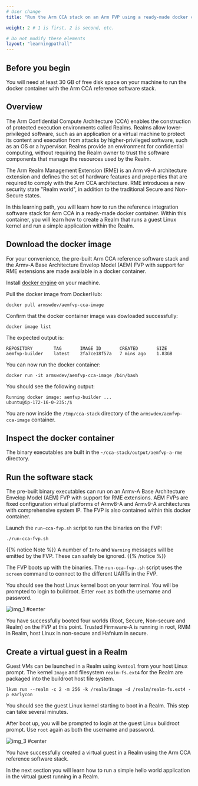```yaml
---
# User change
title: "Run the Arm CCA stack on an Arm FVP using a ready-made docker container"

weight: 2 # 1 is first, 2 is second, etc.

# Do not modify these elements
layout: "learningpathall"
---
```



## Before you begin

You will need at least 30 GB of free disk space on your machine to run the docker container with the Arm CCA reference software stack.

## Overview

The Arm Confidential Compute Architecture (CCA) enables the construction of protected execution
environments called Realms. Realms allow lower-privileged software, such as an application or a virtual machine to
protect its content and execution from attacks by higher-privileged software, such as an OS or a hypervisor. Realms provide an environment for confidential computing, without requiring the Realm owner to trust the software components that manage the resources used by the Realm.

The Arm Realm Management Extension (RME) is an Arm v9-A architecture extension and defines the set of hardware features and properties that are required to comply with the Arm CCA architecture. RME introduces a new security state "Realm world", in addition to the traditional Secure and Non-Secure states.

In this learning path, you will learn how to run the reference integration software stack for Arm CCA in a ready-made docker container. Within this container, you will learn how to create a Realm that runs a guest Linux kernel and run a simple application within the Realm. 

## Download the docker image

For your convenience, the pre-built Arm CCA reference software stack and the Armv-A Base Architecture Envelop Model (AEM) FVP with support for RME extensions are made available in a docker container. 

Install [docker engine](/install-guides/docker/docker-engine) on your machine.

Pull the docker image from DockerHub:

```console
docker pull armswdev/aemfvp-cca-image
```
Confirm that the docker container image was dowloaded successfully:

```
docker image list
```

The expected output is:

```output
REPOSITORY        TAG       IMAGE ID       CREATED       SIZE
aemfvp-builder    latest    2fa7ce18f57a   7 mins ago    1.83GB
```
You can now run the docker container:

```console
docker run -it armswdev/aemfvp-cca-image /bin/bash
```

You should see the following output:

```output
Running docker image: aemfvp-builder ...
ubuntu@ip-172-16-0-235:/$
```

You are now inside the `/tmp/cca-stack` directory of the `armswdev/aemfvp-cca-image` container.

## Inspect the docker container

The binary executables are built in the `~/cca-stack/output/aemfvp-a-rme` directory.


## Run the software stack

The pre-built binary executables can run on an Armv-A Base Architecture Envelop Model (AEM) FVP with support for RME extensions. AEM FVPs are fixed configuration virtual platforms of Armv8-A and  Armv9-A architectures with comprehensive system IP. The FVP is also contained within this docker container.

Launch the `run-cca-fvp.sh` script to run the binaries on the FVP:

```console
./run-cca-fvp.sh
```

{{% notice Note %}}
A number of `Info` and `Warning` messages will be emitted by the FVP. These can safely be ignored.
{{% /notice %}}

The FVP boots up with the binaries. The `run-cca-fvp-.sh` script uses the `screen` command to connect to the different UARTs in the FVP.  

You should see the host Linux kernel boot on your terminal. You will be prompted to login to buildroot. Enter `root` as both the username and password.

![img_1 #center](./cca-img1.png)


You have successfully booted four worlds (Root, Secure, Non-secure and Realm) on the FVP at this point. Trusted Firmware-A is running in root, RMM in Realm, host Linux in non-secure and Hafnium in secure. 

## Create a virtual guest in a Realm

Guest VMs can be launched in a Realm using `kvmtool` from your host Linux prompt. The kernel `Image` and filesystem `realm-fs.ext4` for the Realm are packaged into the buildroot host file system.

```console
lkvm run --realm -c 2 -m 256 -k /realm/Image -d /realm/realm-fs.ext4 -p earlycon
```

You should see the guest Linux kernel starting to boot in a Realm. This step can take several minutes.

After boot up, you will be prompted to login at the guest Linux buildroot prompt. Use `root` again as both the username and password.

![img_3 #center](./cca-img3.png)


You have successfully created a virtual guest in a Realm using the Arm CCA reference software stack.

In the next section you will learn how to run a simple hello world application in the virtual guest running in a Realm.
